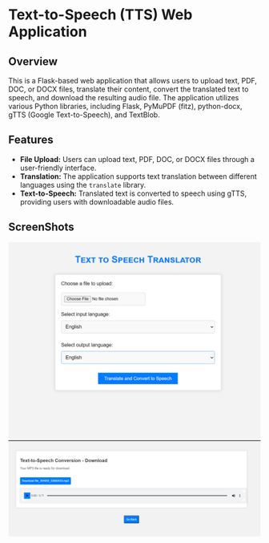 # Text-to-Speech (TTS) Web Application

## Overview

This is a Flask-based web application that allows users to upload text, PDF, DOC, or DOCX files, translate their content, convert the translated text to speech, and download the resulting audio file. The application utilizes various Python libraries, including Flask, PyMuPDF (fitz), python-docx, gTTS (Google Text-to-Speech), and TextBlob.

## Features

- **File Upload:** Users can upload text, PDF, DOC, or DOCX files through a user-friendly interface.
- **Translation:** The application supports text translation between different languages using the `translate` library.
- **Text-to-Speech:** Translated text is converted to speech using gTTS, providing users with downloadable audio files.

## ScreenShots
![Screenshot 1](https://github.com/Kathankathrotiya/Text-to-Speech-Convertor-WebApp/blob/main/Screenshot%202023-09-23%20204555.png)
![Screenshot 2](https://github.com/Kathankathrotiya/Text-to-Speech-Convertor-WebApp/blob/main/Screenshot%202023-09-23%20204757.png)

